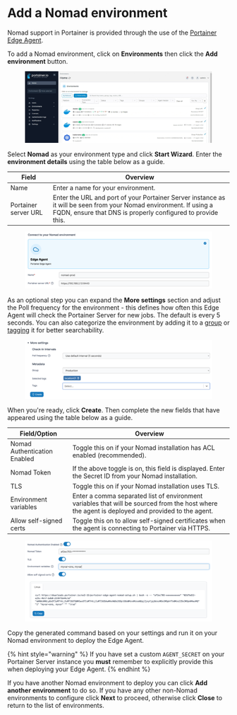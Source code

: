 # Add a Nomad environment

Nomad support in Portainer is provided through the use of the [Portainer Edge Agent](../../../advanced/edge-agent.md).&#x20;

To add a Nomad environment, click on **Environments** then click the **Add environment** button.

<figure><img src="../../../.gitbook/assets/2.16-environments-add.gif" alt=""><figcaption></figcaption></figure>

Select **Nomad** as your environment type and click **Start Wizard**. Enter the **environment details** using the table below as a guide.

| Field                | Overview                                                                                                                                                                          |
| -------------------- | --------------------------------------------------------------------------------------------------------------------------------------------------------------------------------- |
| Name                 | Enter a name for your environment.                                                                                                                                                |
| Portainer server URL | Enter the URL and port of your Portainer Server instance as it will be seen from your Nomad environment. If using a FQDN, ensure that DNS is properly configured to provide this. |

<figure><img src="../../../.gitbook/assets/2.15-nomad_env.png" alt=""><figcaption></figcaption></figure>

As an optional step you can expand the **More settings** section and adjust the Poll frequency for the environment - this defines how often this Edge Agent will check the Portainer Server for new jobs. The default is every 5 seconds. You can also categorize the environment by adding it to a [group](../groups.md) or [tagging](../tags.md) it for better searchability.

<figure><img src="../../../.gitbook/assets/2.15-nomad_more_settings.png" alt=""><figcaption></figcaption></figure>

When you're ready, click **Create**. Then complete the new fields that have appeared using the table below as a guide.

| Field/Option                 | Overview                                                                                                                                        |
| ---------------------------- | ----------------------------------------------------------------------------------------------------------------------------------------------- |
| Nomad Authentication Enabled | Toggle this on if your Nomad installation has ACL enabled (recommended).                                                                        |
| Nomad Token                  | If the above toggle is on, this field is displayed. Enter the Secret ID from your Nomad installation.                                           |
| TLS                          | Toggle this on if your Nomad installation uses TLS.                                                                                             |
| Environment variables        | Enter a comma separated list of environment variables that will be sourced from the host where the agent is deployed and provided to the agent. |
| Allow self-signed certs      | Toggle this on to allow self-signed certificates when the agent is connecting to Portainer via HTTPS.                                           |

<figure><img src="../../../.gitbook/assets/2.15-nomad-auth.png" alt=""><figcaption></figcaption></figure>

Copy the generated command based on your settings and run it on your Nomad environment to deploy the Edge Agent.

{% hint style="warning" %}
If you have set a custom `AGENT_SECRET` on your Portainer Server instance you **must** remember to explicitly provide this when deploying your Edge Agent.
{% endhint %}

If you have another Nomad environment to deploy you can click **Add another environment** to do so. If you have any other non-Nomad environments to configure click **Next** to proceed, otherwise click **Close** to return to the list of environments.
